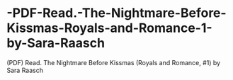 # -PDF-Read.-The-Nightmare-Before-Kissmas-Royals-and-Romance-1-by-Sara-Raasch
(PDF) Read. The Nightmare Before Kissmas (Royals and Romance, #1) by Sara Raasch

